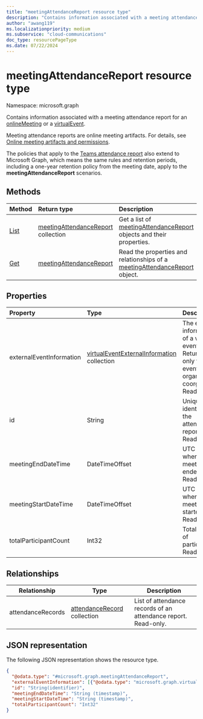 ```yaml
---
title: "meetingAttendanceReport resource type"
description: "Contains information associated with a meeting attendance report."
author: "awang119"
ms.localizationpriority: medium
ms.subservice: "cloud-communications"
doc_type: resourcePageType
ms.date: 07/22/2024
---
```


# meetingAttendanceReport resource type

Namespace: microsoft.graph

Contains information associated with a meeting attendance report for an [onlineMeeting](../resources/onlinemeeting.md) or a [virtualEvent](../resources/virtualevent.md).

Meeting attendance reports are online meeting artifacts. For details, see [Online meeting artifacts and permissions](/graph/cloud-communications-online-meeting-artifacts).

The policies that apply to the [Teams attendance report](https://support.microsoft.com/office/manage-meeting-attendance-reports-in-microsoft-teams-ae7cf170-530c-47d3-84c1-3aedac74d310) also extend to Microsoft Graph, which means the same rules and retention periods, including a one-year retention policy from the meeting date, apply to the **meetingAttendanceReport** scenarios.

## Methods

|Method|Return type|Description|
|:---|:---|:---|
|[List](../api/meetingattendancereport-list.md)|[meetingAttendanceReport](../resources/meetingattendancereport.md) collection|Get a list of  [meetingAttendanceReport](../resources/meetingattendancereport.md) objects and their properties.|
|[Get](../api/meetingattendancereport-get.md)|[meetingAttendanceReport](../resources/meetingattendancereport.md)|Read the properties and relationships of a [meetingAttendanceReport](../resources/meetingattendancereport.md) object.|

## Properties

| Property              | Type                                               | Description                     |
|:----------------------|:---------------------------------------------------|:--------------------------------|
| externalEventInformation | [virtualEventExternalInformation](../resources/virtualeventexternalinformation.md) collection | The external information of a virtual event. Returned only for event organizers or coorganizers. Read-only. |
| id                    | String   | Unique identifier for the attendance report. Read-only. |
| meetingEndDateTime    | DateTimeOffset | UTC time when the meeting ended. Read-only.   |
| meetingStartDateTime  | DateTimeOffset | UTC time when the meeting started. Read-only.   |
| totalParticipantCount | Int32 | Total number of participants. Read-only.  |

## Relationships

| Relationship | Type | Description |
| ------------ | ---- | ----------- |
| attendanceRecords | [attendanceRecord](attendanceRecord.md) collection | List of attendance records of an attendance report. Read-only. |

## JSON representation

The following JSON representation shows the resource type.

<!-- {
  "blockType": "resource",
  "keyProperty": "id",
  "optionalProperties": [

  ],
  "@odata.type": "microsoft.graph.meetingAttendanceReport"
}-->

```json
{
  "@odata.type": "#microsoft.graph.meetingAttendanceReport",
  "externalEventInformation": [{"@odata.type": "microsoft.graph.virtualEventExternalInformation"}],
  "id": "String(identifier)",
  "meetingEndDateTime": "String (timestamp)",
  "meetingStartDateTime": "String (timestamp)",
  "totalParticipantCount": "Int32"
}
```
